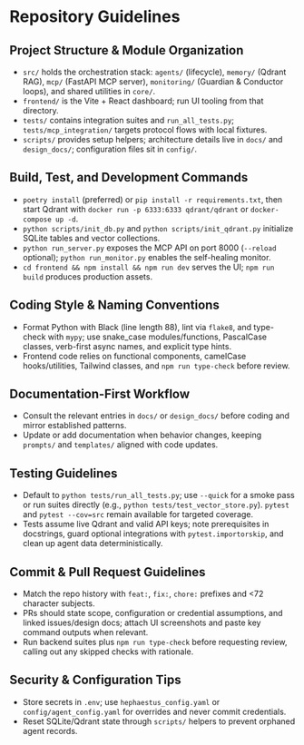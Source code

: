 # Repository Guidelines

## Project Structure & Module Organization
- `src/` holds the orchestration stack: `agents/` (lifecycle), `memory/` (Qdrant RAG), `mcp/` (FastAPI MCP server), `monitoring/` (Guardian & Conductor loops), and shared utilities in `core/`.
- `frontend/` is the Vite + React dashboard; run UI tooling from that directory.
- `tests/` contains integration suites and `run_all_tests.py`; `tests/mcp_integration/` targets protocol flows with local fixtures.
- `scripts/` provides setup helpers; architecture details live in `docs/` and `design_docs/`; configuration files sit in `config/`.

## Build, Test, and Development Commands
- `poetry install` (preferred) or `pip install -r requirements.txt`, then start Qdrant with `docker run -p 6333:6333 qdrant/qdrant` or `docker-compose up -d`.
- `python scripts/init_db.py` and `python scripts/init_qdrant.py` initialize SQLite tables and vector collections.
- `python run_server.py` exposes the MCP API on port 8000 (`--reload` optional); `python run_monitor.py` enables the self-healing monitor.
- `cd frontend && npm install && npm run dev` serves the UI; `npm run build` produces production assets.

## Coding Style & Naming Conventions
- Format Python with Black (line length 88), lint via `flake8`, and type-check with `mypy`; use snake_case modules/functions, PascalCase classes, verb-first async names, and explicit type hints.
- Frontend code relies on functional components, camelCase hooks/utilities, Tailwind classes, and `npm run type-check` before review.

## Documentation-First Workflow
- Consult the relevant entries in `docs/` or `design_docs/` before coding and mirror established patterns.
- Update or add documentation when behavior changes, keeping `prompts/` and `templates/` aligned with code updates.

## Testing Guidelines
- Default to `python tests/run_all_tests.py`; use `--quick` for a smoke pass or run suites directly (e.g., `python tests/test_vector_store.py`). `pytest` and `pytest --cov=src` remain available for targeted coverage.
- Tests assume live Qdrant and valid API keys; note prerequisites in docstrings, guard optional integrations with `pytest.importorskip`, and clean up agent data deterministically.

## Commit & Pull Request Guidelines
- Match the repo history with `feat:`, `fix:`, `chore:` prefixes and <72 character subjects.
- PRs should state scope, configuration or credential assumptions, and linked issues/design docs; attach UI screenshots and paste key command outputs when relevant.
- Run backend suites plus `npm run type-check` before requesting review, calling out any skipped checks with rationale.

## Security & Configuration Tips
- Store secrets in `.env`; use `hephaestus_config.yaml` or `config/agent_config.yaml` for overrides and never commit credentials.
- Reset SQLite/Qdrant state through `scripts/` helpers to prevent orphaned agent records.

